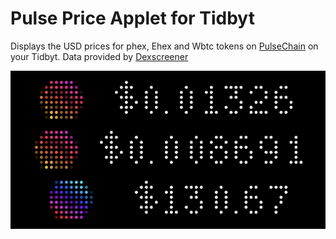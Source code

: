 # Pulse Price Applet for Tidbyt

Displays the USD prices for phex, Ehex and Wbtc tokens on [PulseChain](https://pulsechain.com/) on your Tidbyt. 
Data provided by [Dexscreener](https://docs.dexscreener.com/api/reference)

![Pulse Price Applet for Tidbyt for Tidbyt](pulseprice2.png)
